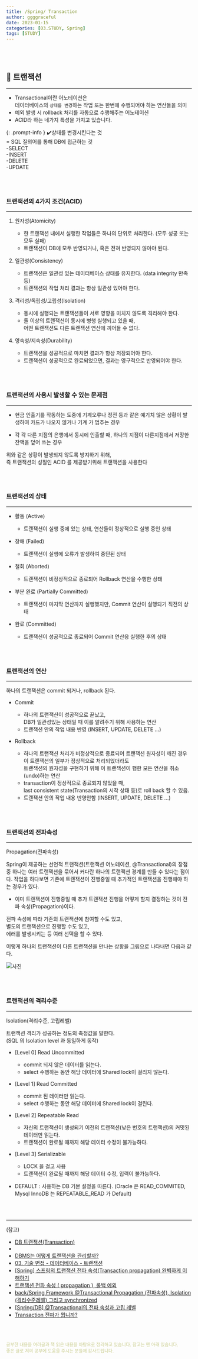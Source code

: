 ```yaml
---
title: /Spring/ Transaction
author: ggggraceful
date: 2023-01-15
categories: [03.STUDY, Spring]
tags: [STUDY]
---
```


<br/>
<br/>

## 📌 트랜잭션

---

- Transactional이란 어노테이션은  
  데이터베이스의 ```상태를 변경```하는 작업 또는 한번에 수행되어야 하는 연산들을 의미
- 예외 발생 시 rollback 처리를 자동으로 수행해주는 어노테이션
- ACID라 하는 네가지 특성을 가지고 있습니다.

{: .prompt-info }
✔️상태를 변경시킨다는 것  
= SQL 질의어를 통해 DB에 접근하는 것  
-SELECT  
-INSERT  
-DELETE  
-UPDATE  

<br/>
<br/>

### 트랜잭션의 4가지 조건(ACID)

---

1. 원자성(Atomicity) 
   - 한 트랜잭션 내에서 실행한 작업들은 하나의 단위로 처리한다.  (모두 성공 또는 모두 실패)  
   - 트랜잭션이 DB에 모두 반영되거나, 혹은 전혀 반영되지 않아야 된다.

2. 일관성(Consistency)
   - 트랜잭션은 일관성 있는 데이터베이스 상태를 유지한다.  (data integrity 만족 등)
   - 트랜잭션의 작업 처리 결과는 항상 일관성 있어야 한다.

3. 격리성/독립성/고립성(Isolation)
   - 동시에 실행되는 트랜잭션들이 서로 영향을 미치지 않도록 격리해야 한다.
   - 둘 이상의 트랜잭션이 동시에 병행 실행되고 있을 때,   
     어떤 트랜잭션도 다른 트랜잭션 연산에 끼어들 수 없다.

4. 영속성/지속성(Durability)
   - 트랜잭션을 성공적으로 마치면 결과가 항상 저장되어야 한다.
   - 트랜잭션이 성공적으로 완료되었으면, 결과는 영구적으로 반영되어야 한다.

<br/>
<br/>

### 트랜잭션의 사용시 발생할 수 있는 문제점

---

- 현금 인출기를 작동하는 도중에 기계오류나 정전 등과 같은 예기치 않은 상황이 발생하여 카드가 나오지 않거나 기계
  가 멈추는 경우

- 각 각 다른 지점의 은행에서 동시에 인출할 때, 하나의 지점이 다른지점에서 저장한 잔액을 덮어 쓰는 경우

위와 같은 상황이 발생되지 않도록 방지하기 위해,  
즉 트랜잭션의 성질인 ACID 를 제공받기위해 트랜잭션을 사용한다

<br/>
<br/>

### 트랜잭션의 상태

---

- 활동 (Active)
    - 트랜잭션이 실행 중에 있는 상태, 연산들이 정상적으로 실행 중인 상태

- 장애 (Failed)
    - 트랜잭션이 실행에 오류가 발생하여 중단된 상태

- 철회 (Aborted)
    - 트랜잭션이 비정상적으로 종료되어 Rollback 연산을 수행한 상태

- 부분 완료 (Partially Committed)
    - 트랜잭션이 마지막 연산까지 실행했지만, Commit 연산이 실행되기 직전의 상태

- 완료 (Committed)
    - 트랜잭션이 성공적으로 종료되어 Commit 연산응 실행한 후의 상태

<br/>
<br/>

### 트랜잭션의 연산

---

하나의 트랜잭션은 commit 되거나, rollback 된다.

- Commit
    - 하나의 트랜잭션이 성공적으로 끝났고,   
      DB가 일관성있는 상태일 때 이를 알려주기 위해 사용하는 연산
    - 트랜잭션 안의 작업 내용 반영 (INSERT, UPDATE, DELETE ...)

- Rollback
    - 하나의 트랜잭션 처리가 비정상적으로 종료되어 트랜잭션 원자성이 깨진 경우  
      이 트랜잭션의 일부가 정상적으로 처리되었더라도  
      트랜잭션의 원자성을 구현하기 위해 이 트랜잭션이 행한 모든 연산을 취소(undo)하는 연산
    - transaction이 정상적으로 종료되지 않았을 때,  
      last consistent state(Transaction의 시작 상태 등)로 roll back 할 수 있음.
    - 트랜잭션 안의 작업 내용 반영안함 (INSERT, UPDATE, DELETE ...)

<br/>
<br/>

### 트랜잭션의 전파속성

---

Propagation(전파속성)

Spring이 제공하는 선언적 트랜잭션(트랜잭션 어노테이션, @Transactional)의 장점 중 하나는 여러 트랜잭션을 묶어서 커다란 하나의 트랜잭션 경계를 만들 수 있다는 점이다. 작업을 하다보면 기존에 트랜잭션이 진행중일 때 추가적인 트랜잭션을 진행해야 하는 경우가 있다.   
 
- 이미 트랜잭션이 진행중일 때 추가 트랜잭션 진행을 어떻게 할지 결정하는 것이 전파 속성(Propagation)이다.  

전파 속성에 따라 기존의 트랜잭션에 참여할 수도 있고,  
별도의 트랜잭션으로 진행할 수도 있고,  
에러를 발생시키는 등 여러 선택을 할 수 있다.  

이렇게 하나의 트랜잭션이 다른 트랜잭션을 만나는 상황을 그림으로 나타내면 다음과 같다.

![사진](https://user-images.githubusercontent.com/109974940/213606987-037be3a1-b2ba-4002-a0a8-fe7f3d93e9e9.png)


<br/>
<br/>

### 트랜잭션의 격리수준

---

Isolation(격리수준, 고립레벨)

트랜잭션 격리가 성공하는 정도의 측정값을 말한다.  
(SQL 의 Isolation level 과 동일하게 동작)

- [Level 0] Read Uncommitted
  - commit 되지 않은 데이터를 읽는다.
  - select 수행하는 동안 해당 데이터에 Shared lock이 걸리지 않는다.

- [Level 1] Read Committed
  - commit 된 데이터만 읽는다.
  - select 수행하는 동안 해당 데이터에 Shared lock이 걸린다. 

- [Level 2] Repeatable Read
  - 자신의 트랜잭션이 생성되기 이전의 트랜잭션(낮은 번호의 트랜잭션)의 커밋된 데이터만 읽는다.
  - 트랜잭션이 완료될 때까지 해당 데이터 수정이 불가능하다.

- [Level 3] Serializable
  - LOCK 을 걸고 사용
  - 트랜잭션이 완료될 때까지 해당 데이터 수정, 입력이 불가능하다.

- DEFAULT : 사용하는 DB 기본 설정을 따른다. (Oracle 은 READ_COMMITED, Mysql InnoDB 는 REPEATABLE_READ 가 Default)

<br/>
<br/>

---

(참고)

- [DB 트랜잭션(Transaction)](https://kafcamus.tistory.com/30)
- [](https://github.com/gyoogle/tech-interview-for-developer/blob/master/Computer%20Science/Database/Transaction.md)
- [DBMS는 어떻게 트랜잭션을 관리할까?](https://d2.naver.com/helloworld/407507)
- [03. 기술 면접 - 데이터베이스 - 트랜잭션](https://theheydaze.tistory.com/582)
- [[Spring] 스프링의 트랜잭션 전파 속성(Transaction propagation) 완벽하게 이해하기](https://mangkyu.tistory.com/269)
- [트랜잭션 전파 속성 ( propagation ), 롤백 예외](https://happyer16.tistory.com/entry/%ED%8A%B8%EB%9E%9C%EC%9E%AD%EC%85%98-%EC%A0%84%ED%8C%8C-%EC%86%8D%EC%84%B1-propagation-%EB%A1%A4%EB%B0%B1-%EC%98%88%EC%99%B8)
- [back/Spring Framework @Transactional Propagation (전파속성), Isolation (격리수준레벨) 그리고 synchronized](https://developyo.tistory.com/250)
- [[Spring/DB] @Transactional의 전파 속성과 고립 레벨](https://velog.io/@ej_shin/SpringDB-Transactional%EC%9D%98-%EC%A0%84%ED%8C%8C-%EC%86%8D%EC%84%B1%EA%B3%BC-%EA%B3%A0%EB%A6%BD-%EB%A0%88%EB%B2%A8)
- [Transaction 전파가 뭡니까?](https://velog.io/@myspy/Transaction-%EC%A0%84%ED%8C%8C%EA%B0%80-%EB%AD%A1%EB%8B%88%EA%B9%8C)

<br/>
<br/>

<span style="font-size: 12px; color:  #cbce91"> 공부한 내용을 여러글과 책 읽은 내용을 바탕으로 정리하고 있습니다. 참고는 맨 아래 있습니다.</span>  
<span style="font-size: 12px; color:  #cbce91"> 좋은 글로 저의 공부에 도움을 주시는 분들께 감사드립니다. </span>

<!--

❤️면접예상질문 ❤️

-->
